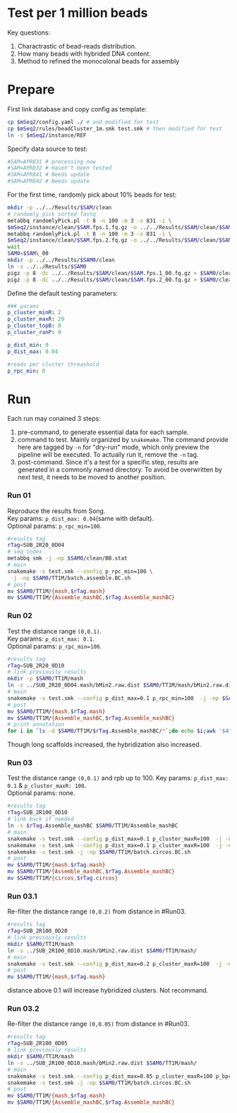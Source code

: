 # Test per 1 million beads
Key questions:
1. Charactrastic of bead-reads distribution.
2. How many beads with hybrided DNA content.
3. Method to refined the monocolonal beads for assembly

# Prepare
First link database and copy config as template:
```bash
cp $mSeq2/config.yaml ./ # and modified for test
cp $mSeq2/rules/beadCluster_1m.smk test.smk # then modified for test
ln -s $mSeq2/instance/REF
```
Specify data source to test:
```bash
#SAM=APR831 # processing now
#SAM=APR832 # Haven't been tested
#SAM=APR841 # Needs update
#SAM=APR842 # Needs update
```
For the first time, randomly pick about 10% beads for test:
```bash
mkdir -p ../../Results/$SAM/clean
# randomly pick sorted fastq
metabbq randomlyPick.pl -t 8 -n 100 -m 3 -s 831 -i \
$mSeq2/instance/clean/$SAM.fps.1.fq.gz -o ../../Results/$SAM/clean/$SAM.fps.1 &
metabbq randomlyPick.pl -t 8 -n 100 -m 3 -s 831 -i \
$mSeq2/instance/clean/$SAM.fps.2.fq.gz -o ../../Results/$SAM/clean/$SAM.fps.2 &
wait
SAM0=$SAM\_00
mkdir -p ../../Results/$SAM0/clean
ln -s ../../Results/$SAM0
pigz -p 8 -dc ../../Results/$SAM/clean/$SAM.fps.1_00.fq.gz > $SAM0/clean/fastp.sort.1.fq &
pigz -p 8 -dc ../../Results/$SAM/clean/$SAM.fps.2_00.fq.gz > $SAM0/clean/fastp.sort.2.fq &
```
Define the default testing parameters:
```yaml
### params
p_cluster_minR: 2
p_cluster_maxR: 20
p_cluster_topB: 0
p_cluster_ranP: 0

p_dist_min: 0
p_dist_max: 0.04

#reads per cluster threashold
p_rpc_min: 0
```
# Run
Each run may conained 3 steps:
1. pre-command, to generate essential data for each sample.
2. command to test.  Mainly organized by `snakemake`. The command provide here are tagged by `-n` for "dry-run" mode, which only preview the pipeline will be executed. To actually run it, remove the `-n` tag.
3. post-command. Since it's a test for a specific step, results are generated in a commonly named directory. To avoid be overwritten by next test, it needs to be moved to another position.

### Run 01
Reproduce the results from Song.  
Key params: `p_dist_max: 0.04`(same with default).  
Optional params: `p_rpc_min=100`.
```bash
#results tag
rTag=SUB_2R20_0D04
# seq index
metabbq smk -j -np $SAM0/clean/BB.stat
# main
snakemake -s test.smk --config p_rpc_min=100 \
 -j -np $SAM0/TT1M/batch.assemble.BC.sh
# post
mv $SAM0/TT1M/{mash,$rTag.mash}
mv $SAM0/TT1M/{Assemble_mashBC,$rTag.Assemble_mashBC}
```

### Run 02
Test the distance range `(0,0.1)`.  
Key params: `p_dist_max: 0.1`.  
Optional params: `p_rpc_min=100`.
```bash
#results tag
rTag=SUB_2R20_0D10
# link previously results
mkdir -p $SAM0/TT1M/mash
ln -s ../SUB_2R20_0D04.mash/bMin2.raw.dist $SAM0/TT1M/mash/bMin2.raw.dist
# main
snakemake -s test.smk --config p_dist_max=0.1 p_rpc_min=100  -j -np $SAM0/TT1M/batch.assemble.BC.sh
# post
mv $SAM0/TT1M/{mash,$rTag.mash}
mv $SAM0/TT1M/{Assemble_mashBC,$rTag.Assemble_mashBC}
# print annotation
for i in `ls -d $SAM0/TT1M/$rTag.Assemble_mashBC/*`;do echo $i;awk '$4>999{print}'t $i/scaffolds.F.BLAST.tax.blast6.anno.best|column -t;done
```
Though long scaffolds increased, the hybridization also increased.

### Run 03
Test the distance range `(0,0.1)` and rpb up to 100.
Key params: `p_dist_max: 0.1` & `p_cluster_maxR: 100`.  
Optional params: none.
```bash
#results tag
rTag=SUB_2R100_0D10
# link back if needed
ln -s $rTag.Assemble_mashBC $SAM0/TT1M/Assemble_mashBC
# main
snakemake -s test.smk --config p_dist_max=0.1 p_cluster_maxR=100  -j -np $SAM0/TT1M/mash/bMin2.bc.tree.target.cluster.main
snakemake -s test.smk --config p_dist_max=0.1 p_cluster_maxR=100  -j -np $SAM0/TT1M/batch.assemble.BC.sh
snakemake -s test.smk -j -np $SAM0/TT1M/batch.circos.BC.sh
# post
mv $SAM0/TT1M/{mash,$rTag.mash}
mv $SAM0/TT1M/{Assemble_mashBC,$rTag.Assemble_mashBC}
mv $SAM0/TT1M/{circos,$rTag.circos}

```

### Run 03.1
Re-filter the distance range `(0,0.2)` from distance in #Run03.
```bash
#results tag
rTag=SUB_2R100_0D20
# link previously results
mkdir $SAM0/TT1M/mash
ln -s ../SUB_2R100_0D10.mash/bMin2.raw.dist $SAM0/TT1M/mash/
# main
snakemake -s test.smk --config p_dist_max=0.2 p_cluster_maxR=100  -j -np $SAM0/TT1M/mash/bMin2.bc.tree.target.cluster.main
# post
mv $SAM0/TT1M/{mash,$rTag.mash}
```
distance above 0.1 will increase hybridized clusters. Not recommand.

### Run 03.2
Re-filter the distance range `(0,0.05)` from distance in #Run03.
```bash
#results tag
rTag=SUB_2R100_0D05
# link previously results
mkdir $SAM0/TT1M/mash
ln -s ../SUB_2R100_0D10.mash/bMin2.raw.dist $SAM0/TT1M/mash/
# main
snakemake -s test.smk --config p_dist_max=0.05 p_cluster_maxR=100 p_bpc_min=100  -j -np $SAM0/TT1M/batch.assemble.BC.sh
snakemake -s test.smk -j -np $SAM0/TT1M/batch.circos.BC.sh
# post
mv $SAM0/TT1M/{mash,$rTag.mash}
mv $SAM0/TT1M/{Assemble_mashBC,$rTag.Assemble_mashBC}

```
